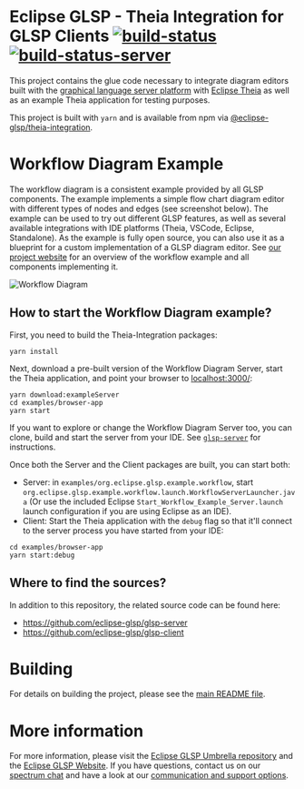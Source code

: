 # Eclipse GLSP - Theia Integration for GLSP Clients [![build-status](https://img.shields.io/jenkins/build?jobUrl=https%3A%2F%2Fci.eclipse.org%2Fglsp%2Fjob%2Feclipse-glsp%2Fjob%2Fglsp-theia-integration%2Fjob%2Fmaster%2F)](https://ci.eclipse.org/glsp/job/eclipse-glsp/job/glsp-theia-integration/) [![build-status-server](https://img.shields.io/jenkins/build?jobUrl=https://ci.eclipse.org/glsp/job/deploy-npm-glsp-theia-integration/&label=publish)](https://ci.eclipse.org/glsp/job/deploy-npm-glsp-theia-integration/)

This project contains the glue code necessary to integrate diagram editors built with the [graphical language server platform](https://github.com/eclipse-glsp/glsp) with [Eclipse Theia](https://github.com/theia-ide/theia) as well as an example Theia application for testing purposes.

This project is built with `yarn` and is available from npm via [@eclipse-glsp/theia-integration](https://www.npmjs.com/package/@eclipse-glsp/theia-integration).

# Workflow Diagram Example
The workflow diagram is a consistent example provided by all GLSP components. The example implements a simple flow chart diagram editor with different types of nodes and edges (see screenshot below). The example can be used to try out different GLSP features, as well as several available integrations with IDE platforms (Theia, VSCode, Eclipse, Standalone).
As the example is fully open source, you can also use it as a blueprint for a custom implementation of a GLSP diagram editor.
See [our project website](https://www.eclipse.org/glsp/documentation/#workflowoverview) for an overview of the workflow example and all components implementing it.

![Workflow Diagram](https://www.eclipse.org/glsp/images/diagramanimated.gif)

## How to start the Workflow Diagram example?
First, you need to build the Theia-Integration packages:

```
yarn install
```

Next, download a pre-built version of the Workflow Diagram Server, start the Theia application, and point your browser to [localhost:3000/](http://localhost:3000):

```
yarn download:exampleServer
cd examples/browser-app
yarn start
```

If you want to explore or change the Workflow Diagram Server too, you can clone, build and start the server from your IDE. See [`glsp-server`](https://github.com/eclipse-glsp/glsp-server#building) for instructions.

Once both the Server and the Client packages are built, you can start both:

- Server: in `examples/org.eclipse.glsp.example.workflow`, start `org.eclipse.glsp.example.workflow.launch.WorkflowServerLauncher.java` (Or use the included Eclipse `Start_Workflow_Example_Server.launch` launch configuration if you are using Eclipse as an IDE).
- Client: Start the Theia application with the `debug` flag so that it'll connect to the server process you have started from your IDE:

```
cd examples/browser-app
yarn start:debug
```

## Where to find the sources?
In addition to this repository, the related source code can be found here:
- https://github.com/eclipse-glsp/glsp-server
- https://github.com/eclipse-glsp/glsp-client

# Building

For details on building the project, please see the [main README file](/packages/theia-integration/README.md).

# More information
For more information, please visit the [Eclipse GLSP Umbrella repository](https://github.com/eclipse-glsp/glsp) and the [Eclipse GLSP Website](https://www.eclipse.org/glsp/). If you have questions, contact us on our [spectrum chat](https://spectrum.chat/glsp/) and have a look at our [communication and support options](https://www.eclipse.org/glsp/contact/).

